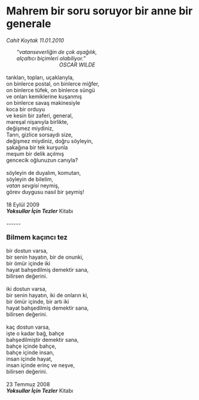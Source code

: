 # Mahrem bir soru soruyor bir anne bir generale

*Cahit Koytak 11.01.2010*

<div class="taraf_structure_2col_1zq">
<div class="margen_n">



 <p><i>       “vatanseverliğin de çok aşağılık, <br/>       alçaltıcı biçimleri olabiliyor.” <br/>                                    OSCAR WILDE</i> <br/><br/>tankları, topları, uçaklarıyla, <br/>on binlerce postal, on binlerce miğfer, <br/>on binlerce tüfek, on binlerce süngü <br/>ve onları kemiklerine kuşanmış <br/>on binlerce savaş makinesiyle <br/>koca bir orduyu <br/>ve kesin bir zaferi, general, <br/>mareşal nişanıyla birlikte, <br/>değişmez miydiniz, <br/>Tanrı, gizlice sorsaydı size, <br/>değişmez miydiniz, doğru söyleyin, <br/>şakağına bir tek kurşunla <br/>meşum bir delik açılmış <br/>gencecik oğlunuzun canıyla? <br/><br/>söyleyin de duyalım, komutan, <br/>söyleyin de bilelim,<i> <br/>vatan sevgisi</i> neymiş, <br/>görev duygusu nasıl bir şeymiş! <br/><br/>18 Eylül 2009<b><i> <br/>Yoksullar İçin Tezler</i></b> Kitabı <br/><br/>------<br/><br/><font size="4"><strong>Bilmem kaçıncı tez</strong></font> <br/><br/>bir dostun varsa, <br/>bir senin hayatın, bir de onunki, <br/>bir ömür içinde iki <br/>hayat bahşedilmiş demektir sana, <br/>bilirsen değerini. <br/><br/>iki dostun varsa, <br/>bir senin hayatın, iki de onların ki, <br/>bir ömür içinde, bir artı iki <br/>hayat bahşedilmiş demektir sana, <br/>bilirsen değerini. <br/><br/>kaç dostun varsa, <br/>işte o kadar bağ, bahçe <br/>bahşedilmiştir demektir sana, <br/>bahçe içinde bahçe, <br/>bahçe içinde insan, <br/>insan içinde hayat, <br/>insan içinde erinç ve neşve, <br/>bilirsen değerini. <br/><br/>23 Temmuz 2008<b><i> <br/>Yoksullar İçin Tezler</i></b> Kitabı</p>
<br/>
<br/>
<br/>



<br/>


<div id="taraf_not">
</div>

</div>


</div>

